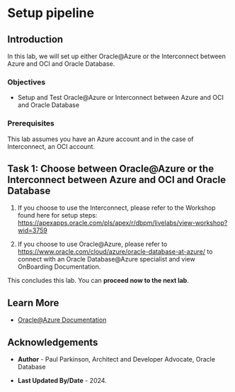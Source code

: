 # Setup pipeline

## Introduction

In this lab, we will set up either Oracle@Azure or the Interconnect between Azure and OCI and Oracle Database.

### Objectives

* Setup and Test Oracle@Azure or Interconnect between Azure and OCI and Oracle Database

### Prerequisites

This lab assumes you have an Azure account and in the case of Interconnect, an OCI account.

## Task 1: Choose between Oracle@Azure or the Interconnect between Azure and OCI and Oracle Database 

1. If you choose to use the Interconnect, please refer to the Workshop found here for setup steps: https://apexapps.oracle.com/pls/apex/r/dbpm/livelabs/view-workshop?wid=3759

2. If you choose to use Oracle@Azure, please refer to https://www.oracle.com/cloud/azure/oracle-database-at-azure/ to connect with an Oracle Database@Azure specialist and view OnBoarding Documentation.

This concludes this lab. You can **proceed now to the next lab**.

## Learn More

* [Oracle@Azure Documentation](https://www.oracle.com/cloud/azure/oracle-database-at-azure/)

## Acknowledgements

* **Author** - Paul Parkinson, Architect and Developer Advocate, Oracle Database

* **Last Updated By/Date** - 2024.